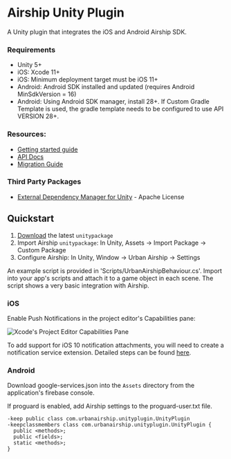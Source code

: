 # Airship Unity Plugin

A Unity plugin that integrates the iOS and Android Airship SDK.

### Requirements
 - Unity 5+
 - iOS: Xcode 11+
 - iOS: Minimum deployment target must be iOS 11+
 - Android: Android SDK installed and updated (requires Android MinSdkVersion = 16)
 - Android: Using Android SDK manager, install 28+. If Custom Gradle Template is used, the gradle template needs to be configured to use API VERSION 28+.

### Resources:
 - [Getting started guide](https://docs.airship.com/platform/unity/getting-started/)
 - [API Docs](https://docs.airship.com/reference/libraries/unity/latest/)
 - [Migration Guide](Documentation/migration-guide.md)

### Third Party Packages
 - [External Dependency Manager for Unity](https://github.com/googlesamples/unity-jar-resolver) - Apache License

## Quickstart
1. [Download](https://github.com/urbanairship/ua-unity-plugin/releases/latest) the latest `unitypackage`
2. Import Airship `unitypackage`: In Unity, Assets -> Import Package -> Custom Package
3. Configure Airship: In Unity, Window -> Urban Airship -> Settings

An example script is provided in 'Scripts/UrbanAirshipBehaviour.cs'. Import into your app's
scripts and attach it to a game object in each scene. The script shows a very basic
integration with Airship.

### iOS
Enable Push Notifications in the project editor's Capabilities pane:

![Xcode's Project Editor Capabilities Pane](unity-enable-push.png)

To add support for iOS 10 notification attachments, you will need to create a
notification service extension. Detailed steps can be found
[here](https://docs.airship.com/platform/unity/getting-started/).

### Android
Download google-services.json into the `Assets` directory from the application's firebase console.

If proguard is enabled, add Airship settings to the proguard-user.txt file.
```
-keep public class com.urbanairship.unityplugin.UnityPlugin
-keepclassmembers class com.urbanairship.unityplugin.UnityPlugin {
  public <methods>;
  public <fields>;
  static <methods>;
}
```
